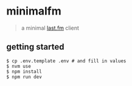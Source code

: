 # minimalfm

> a minimal [last.fm](https://last.fm) client

## getting started

```shell
$ cp .env.template .env # and fill in values
$ nvm use
$ npm install
$ npm run dev
```

